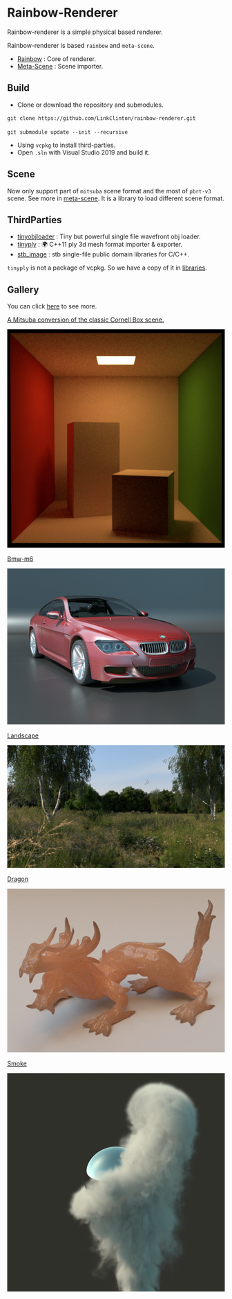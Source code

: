 # Rainbow-Renderer

Rainbow-renderer is a simple physical based renderer.

Rainbow-renderer is based `rainbow` and `meta-scene`.

- [Rainbow](https://github.com/LinkClinton/rainbow) : Core of renderer. 
- [Meta-Scene](https://github.com/LinkClinton/meta-scene) : Scene importer.

## Build

- Clone or download the repository and submodules.
```
git clone https://github.com/LinkClinton/rainbow-renderer.git

git submodule update --init --recursive
```
- Using `vcpkg` to install third-parties.
- Open `.sln` with Visual Studio 2019 and build it.

## Scene

Now only support part of `mitsuba` scene format and the most of `pbrt-v3` scene. See more in [meta-scene](https://github.com/LinkClinton/meta-scene). It is a library to load different scene format.

## ThirdParties

- [tinyobjloader](https://github.com/tinyobjloader/tinyobjloader) : Tiny but powerful single file wavefront obj loader.
- [tinyply](https://github.com/ddiakopoulos/tinyply) : 🌍 C++11 ply 3d mesh format importer & exporter.
- [stb_image](https://github.com/nothings/stb) : stb single-file public domain libraries for C/C++.

`tinyply` is not a package of vcpkg. So we have a copy of it in [libraries](./libraries/tinyply).

## Gallery

You can click [here](https://github.com/LinkClinton/repository-data/tree/master/rainbow-renderer/scenes) to see more.

[A Mitsuba conversion of the classic Cornell Box scene.](http://mitsuba-renderer.org/download.html)

![cbox](https://github.com/LinkClinton/repository-data/blob/master/rainbow-renderer/gallery/cbox.png)

[Bmw-m6](https://github.com/LinkClinton/repository-data/tree/master/rainbow-renderer/scenes/bmw-m6)

![bmw-m6](https://github.com/LinkClinton/repository-data/blob/master/rainbow-renderer/gallery/bmw-m6.png)

[Landscape](https://github.com/LinkClinton/repository-data/tree/master/rainbow-renderer/scenes/landscape)

![landscape](https://github.com/LinkClinton/repository-data/blob/master/rainbow-renderer/gallery/view-0.png)

[Dragon](https://github.com/LinkClinton/repository-data/tree/master/rainbow-renderer/scenes/dragon)

![sssdragon](https://github.com/LinkClinton/repository-data/blob/master/rainbow-renderer/gallery/sssdragon-mfp-0.25.png)

[Smoke](https://github.com/LinkClinton/repository-data/tree/master/rainbow-renderer/scenes/smoke-plume)

![somke](https://github.com/LinkClinton/repository-data/blob/master/rainbow-renderer/gallery/plume-084.png)